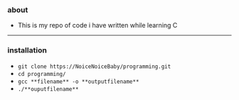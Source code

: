 ### about
* This is my repo of code i have written while learning C 
---
### installation
* `git clone https://NoiceNoiceBaby/programming.git`
* `cd programming/`
* `gcc **filename** -o **outputfilename**`
* `./**ouputfilename**`
 